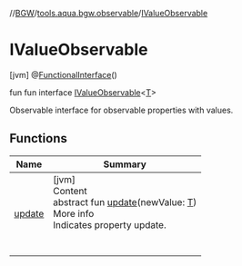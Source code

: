 //[BGW](../../../index.md)/[tools.aqua.bgw.observable](../index.md)/[IValueObservable](index.md)



# IValueObservable  
 [jvm] @[FunctionalInterface](https://docs.oracle.com/javase/8/docs/api/java/lang/FunctionalInterface.html)()  
  
fun fun interface [IValueObservable](index.md)<[T](index.md)>

Observable interface for observable properties with values.

   


## Functions  
  
|  Name |  Summary | 
|---|---|
| <a name="tools.aqua.bgw.observable/IValueObservable/update/#TypeParam(bounds=[kotlin.Any?])/PointingToDeclaration/"></a>[update](update.md)| <a name="tools.aqua.bgw.observable/IValueObservable/update/#TypeParam(bounds=[kotlin.Any?])/PointingToDeclaration/"></a>[jvm]  <br>Content  <br>abstract fun [update](update.md)(newValue: [T](index.md))  <br>More info  <br>Indicates property update.  <br><br><br>|

